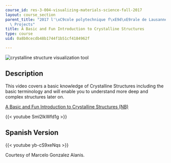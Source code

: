 ```yaml
---
course_id: res-3-004-visualizing-materials-science-fall-2017
layout: course_section
parent_title: "2017 l'\xC9cole polytechnique f\xE9d\xE9rale de Lausanne (EPFL) Student\
  \ Projects"
title: A Basic and Fun Introduction to Crystalline Structures
type: course
uid: 0a8b0cecdb48b1744f1b51cf4184962f

---
```


![crystalline structure visualization tool](/coursemedia/res-3-004-visualizing-materials-science-fall-2017/e31babd796f5a6f7338e60458d82815b_MITRES_3_004F17_31_gonza.jpg)

Description
-----------

This video covers a basic knowledge of Crystalline Structures including the basic terminology and will enable you to understand more deep and complex structures later on.

[A Basic and Fun Introduction to Crystalline Structures (NB)](/coursemedia/res-3-004-visualizing-materials-science-fall-2017/b40cfd71bf4f2972efe5a553773e9d1a_2017EPFL_gonza.nb)

{{< youtube Sml2lkWfd1g >}}

Spanish Version
---------------

{{< youtube yb-cS9xeNqs >}}

Courtesy of Marcelo Gonzalez Alanis.
